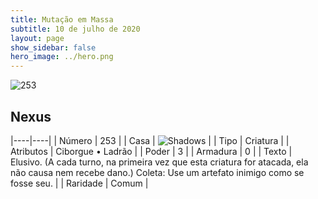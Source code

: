 ```yaml
---
title: Mutação em Massa
subtitle: 10 de julho de 2020
layout: page
show_sidebar: false
hero_image: ../hero.png
---
```


![253](https://cdn.keyforgegame.com/media/card_front/pt/479_253_7QJVVWFQJPHJ_pt.png)

## Nexus

|----|----|
| Número | 253 |
| Casa | ![Shadows](https://archonarcana.com/images/thumb/e/ee/Shadows.png/22px-Shadows.png "Sombras") |
| Tipo | Criatura |
| Atributos | Ciborgue • Ladrão |
| Poder | 3 |
| Armadura | 0 |
| Texto | Elusivo. (A cada turno, na primeira vez que esta criatura for atacada, ela não causa nem recebe dano.) Coleta: Use um artefato inimigo como se fosse seu. |
| Raridade | Comum |
